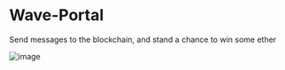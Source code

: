# Wave-Portal

Send messages to the blockchain, and stand a chance to win some ether

![image](https://user-images.githubusercontent.com/84982038/168277118-445e6d3a-4b95-44b5-904c-e6e77609cee0.png)
